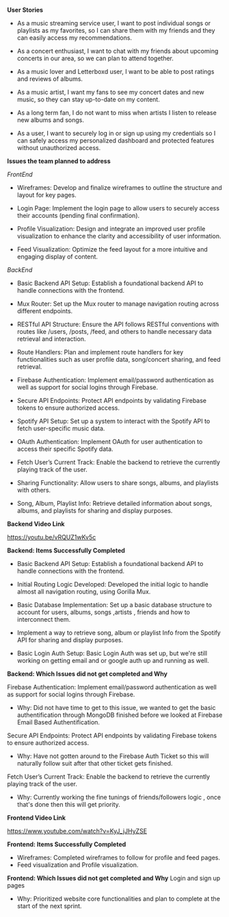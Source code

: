 **User Stories** 

- As a music streaming service user, I want to post individual songs or playlists as my favorites, so I can share them with my friends and they can easily access my recommendations.

- As a concert enthusiast, I want to chat with my friends about upcoming concerts in our area, so we can plan to attend together.

- As a music lover and Letterboxd user, I want to be able to post ratings and reviews of albums.

- As a music artist, I want my fans to see my concert dates and new music, so they can stay up-to-date on my content.

- As a long term fan, I do not want to miss when artists I listen to release new albums and songs.

- As a user, I want to securely log in or sign up using my credentials so I can safely access my personalized dashboard and protected features without unauthorized access. 

**Issues the team planned to address**

*FrontEnd*

- Wireframes: Develop and finalize wireframes to outline the structure and layout for key pages.

- Login Page: Implement the login page to allow users to securely access their accounts (pending final confirmation).

- Profile Visualization: Design and integrate an improved user profile visualization to enhance the clarity and accessibility of user information.

- Feed Visualization: Optimize the feed layout for a more intuitive and engaging display of content.

*BackEnd*

- Basic Backend API Setup: Establish a foundational backend API to handle connections with the frontend.

- Mux Router: Set up the Mux router to manage navigation routing across different endpoints.

- RESTful API Structure: Ensure the API follows RESTful conventions with routes like /users, /posts, /feed, and others to handle necessary data retrieval and interaction.

- Route Handlers: Plan and implement route handlers for key functionalities such as user profile data, song/concert sharing, and feed retrieval.

- Firebase Authentication: Implement email/password authentication as well as support for social logins through Firebase.

- Secure API Endpoints: Protect API endpoints by validating Firebase tokens to ensure authorized access.

- Spotify API Setup: Set up a system to interact with the Spotify API to fetch user-specific music data.

- OAuth Authentication: Implement OAuth for user authentication to access their specific Spotify data.

- Fetch User’s Current Track: Enable the backend to retrieve the currently playing track of the user.

- Sharing Functionality: Allow users to share songs, albums, and playlists with others.

- Song, Album, Playlist Info: Retrieve detailed information about songs, albums, and playlists for sharing and display purposes.

**Backend Video Link**

https://youtu.be/vRQUZ1wKv5c

**Backend: Items Successfully Completed**

- Basic Backend API Setup: Establish a foundational backend API to handle connections with the frontend.

- Initial Routing Logic Developed: Developed the initial logic to handle almost all navigation routing, using Gorilla Mux.

- Basic Database Implementation: Set up a basic database structure to account for users, albums, songs ,artists , friends and how to interconnect them.

- Implement a way to retrieve song, album or playlist Info from the Spotify API for sharing and display purposes.

- Basic Login Auth Setup: Basic Login Auth was set up, but we're still working on getting email and or google auth up and running as well. 

**Backend: Which Issues did not get completed and Why** 

Firebase Authentication: Implement email/password authentication as well as support for social logins through Firebase.

- Why: Did not have time to get to this issue, we wanted to get the basic authentification through MongoDB finished before we looked at Firebase Email Based Authentification. 

Secure API Endpoints: Protect API endpoints by validating Firebase tokens to ensure authorized access.

- Why: Have not gotten around to the Firebase Auth Ticket so this will naturally follow suit after that other ticket gets finished. 

Fetch User’s Current Track: Enable the backend to retrieve the currently playing track of the user.

- Why: Currently working the fine tunings of friends/followers logic , once that's done then this will get priority. 

**Frontend Video Link**

https://www.youtube.com/watch?v=KyJ_jJHyZSE

**Frontend: Items Successfully Completed**
- Wireframes: Completed wireframes to follow for profile and feed pages.
- Feed visualization and Profile visualization.

**Frontend: Which Issues did not get completed and Why** 
Login and sign up pages
- Why: Prioritized website core functionalities and plan to complete at the start of the next sprint.









